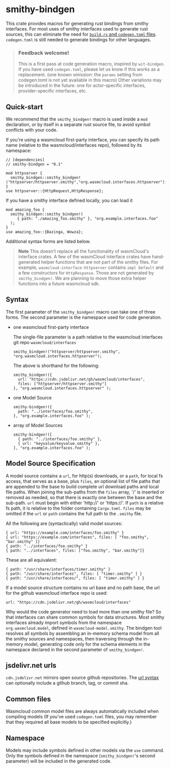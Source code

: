 # smithy-bindgen

This crate provides macros for generating rust bindings from smithy interfaces.
For most uses of smithy interfaces used to generate rust sources,
this can eliminate the need for [`build.rs` and `codegen.toml` files](https://wasmcloud.dev/interfaces/codegen-toml/).
`codegen.toml` is still needed to generate bindings for other languages.

> ### Feedback welcome!
> This is a first pass at code generation macro, inspired by `wit-bindgen`. If you have used `codegen.toml`, please let us know if this works as a replacement. (one known omission: the `params` setting from codegen.toml is not yet available in this macro)
> Other variations may be introduced in the future: one for actor-specific interfaces, provider-specific interfaces, etc.

## Quick-start

We recommend that the `smithy_bindgen!` macro is used inside a `mod` declaration,
or by itself in a separate rust source file, to avoid symbol conflicts with your code.

If you're using a wasmcloud first-party interface, you can specify its path name
(relative to the wasmcloud/interfaces repo), followed by its namespace:

```
// [dependencies]
// smithy-bindgen = "0.1"

mod httpserver {
  smithy_bindgen::smithy_bindgen!("httpserver/httpserver.smithy","org.wasmcloud.interfaces.httpserver");
}
use httpserver::{HttpRequest,HttpResponse};

```

If you have a smithy interface defined locally, you can load it

```
mod amazing_foo {
  smithy_bindgen::smithy_bindgen!(
     { path: "./amazing_foo.smithy" }, "org.example.interfaces.foo"
  );
}
use amazing_foo::{Bazinga, Wowza};
```

Additional syntax forms are listed below.


> **Note** This doesn't replace all the functionality of wasmCloud's interface crates. A few of the wasmCloud interface crates have hand-generated helper functions that are not part of the smithy files. For example, `wasmcloud-interface-httpserver` contains `impl Default` and a few constructors for `HttpResponse`. Those are not generated by `smithy_bindgen!`. We are planning to move those extra helper functions into a future wasmcloud sdk.


## Syntax

The first parameter of the `smithy_bindgen!` macro can take one of three forms.
The second parameter is the namespace used for code generation.

- one wasmcloud first-party interface

  The single-file parameter is a path relative to the wasmcloud interfaces git repo `wasmcloud/interfaces`

  ```
  smithy_bindgen!("httpserver/httpserver.smithy", "org.wasmcloud.interfaces.httpserver");
  ````

  The above is shorthand for the following:
  ```
  smithy_bindgen!({
    url: "https://cdn.jsdelivr.net/gh/wasmcloud/interfaces",
    files: ["httpserver/httpserver.smithy"]
  }, "org.wasmcloud.interfaces.httpserver" );
  ```

- one Model Source

  ```
  smithy-bindgen!({
    path: "../interfaces/foo.smithy",
  }, "org.example.interfaces.foo" );
  ````

- array of Model Sources

  ```
  smithy-bindgen!([
    { path: "../interfaces/foo.smithy" },
    { url: "keyvalue/keyvalue.smithy" },
  ], "org.example.interfaces.foo" );
  ```

## Model Source Specification

A model source contains a `url`, for http(s) downloads, or a `path`, for local fs access, that serves as a base, plus `files`, an optional list of file paths that are appended to the base to build complete url download paths and local file paths.
When joining the sub-paths from the `files` array, '/' is inserted or removed as needed, so that there is exactly one between the base and the sub-path.
`url` must begin with either 'http://' or 'https://'. If `path` is a relative fs path, it is relative to the folder containing `Cargo.toml`.
`files` may be omitted if the `url` or `path` contains the full path to the `.smithy` file.

All the following are (syntactically) valid model sources:
```
{ url: "https://example.com/interfaces/foo.smithy" }
{ url: "https://example.com/interfaces", files: [ "foo.smithy", "bar.smithy" ]}
{ path: "../interfaces/foo.smithy" }
{ path: "../interfaces", files: ["foo.smithy", "bar.smithy"]}
```

These are all equivalent:
```
{ path: "/usr/share/interfaces/timer.smithy" }
{ path: "/usr/share/interfaces", files: [ "timer.smithy" ] }
{ path: "/usr/share/interfaces/", files: [ "timer.smithy" ] }
```

If a model source structure contains no url base and no path base,
the url for the github wasmcloud interface repo is used:
```
url: "https://cdn.jsdelivr.net/gh/wasmcloud/interfaces"
```

Why would the code generator need to load more than one smithy file? So that interfaces can share common symbols for data structures. Most smithy interfaces already import symbols from the namespace `org.wasmcloud.model`, defined in `wasmcloud-model.smithy`.
The bindgen tool resolves all symbols by assembling an in-memory schema model from all the smithy sources and namespaces, then traversing through the in-memory model, generating code only for the schema elements in the namespace declared in the second parameter of `smithy_bindgen!`.

## jsdelivr.net urls

`cdn.jsdelivr.net` mirrors open source github repositories.
The [url syntax](https://www.jsdelivr.com/?docs=gh) can optionally include
a github branch, tag, or commit sha.

## Common files

Wasmcloud common model files are always automatically included when compiling models
(If you've used `codegen.toml` files, you may remember that they required all base models
to be specified explicitly.)

## Namespace

Models may include symbols defined in other models via the `use` command.
Only the symbols defined in the namespace (`smithy_bindgen!`'s second parameter)
will be included in the generated code.

